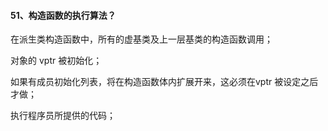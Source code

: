 #### 51、构造函数的执行算法？

在派⽣类构造函数中，所有的虚基类及上⼀层基类的构造函数调⽤；

对象的 vptr 被初始化；

如果有成员初始化列表，将在构造函数体内扩展开来，这必须在vptr 被设定之后才做；

执⾏程序员所提供的代码；